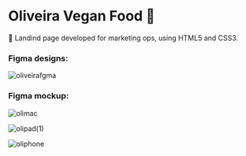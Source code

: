 # Oliveira Vegan Food :green_heart:

:dart: Landind page developed for marketing ops, using HTML5 and CSS3.

### Figma designs:

![oliveirafgma](https://user-images.githubusercontent.com/65367775/90297971-cae11300-de66-11ea-8ade-3da3f8009f48.png)

### Figma mockup:

![olimac](https://user-images.githubusercontent.com/65367775/90991114-2d2fc700-e57d-11ea-9eaa-39798590c897.png)


![olipad(1)](https://user-images.githubusercontent.com/65367775/90990478-3b2f1900-e578-11ea-9479-853f3ea359b2.png)

![oliphone](https://user-images.githubusercontent.com/65367775/90990880-46d00f00-e57b-11ea-8735-ee4788e2c153.png)
